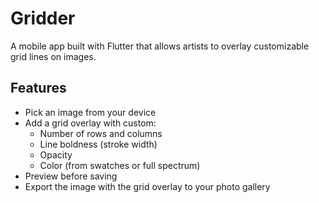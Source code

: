 # Gridder

A mobile app built with Flutter that allows artists to overlay customizable grid lines on images.

## Features

- Pick an image from your device
- Add a grid overlay with custom:
  - Number of rows and columns
  - Line boldness (stroke width)
  - Opacity
  - Color (from swatches or full spectrum)
- Preview before saving
- Export the image with the grid overlay to your photo gallery

